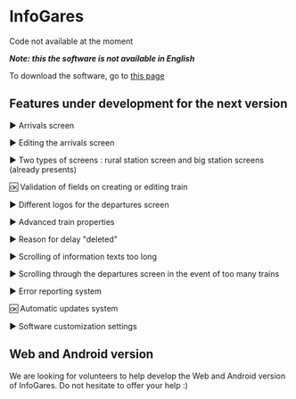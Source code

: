 # InfoGares

Code not available at the moment

_**Note: this the software is not available in English**_

To download the software, go to [this page](https://github.com/Absolument-Oui/InfoGares/releases)

## Features under development for the next version

  ▶️ Arrivals screen
 
  ▶️ Editing the arrivals screen
  
  ▶️ Two types of screens : rural station screen and big station screens (already presents)
  
  🆗 Validation of fields on creating or editing train
  
  ▶️ ️Different logos for the departures screen
 
  ▶️ Advanced train properties
 
  ▶️ Reason for delay "deleted"
 
  ▶️ Scrolling of information texts too long
 
  ▶️ Scrolling through the departures screen in the event of too many trains
 
  ▶️ Error reporting system
 
  🆗 Automatic updates system
  
  ▶️ ️Software customization settings

## Web and Android version

We are looking for volunteers to help develop the Web and Android version of InfoGares. Do not hesitate to offer your help :)
